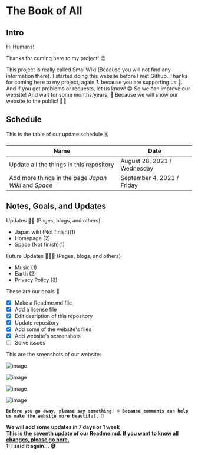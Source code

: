 # The Book of All

## Intro

Hi Humans!

Thanks for coming here to my project! 😉

This project is really called SmallWiki (Because you will not find any information there). I started doing this website before I met Github. Thanks for coming here to my project, again *1*. because you are supporting us 💖. And if you got problems or requests, let us know! 😁 So we can improve our website! And wait for some months/years. 🤔 Because we will show our website to the public! 📢📢

## Schedule

This is the table of our update schedule 🗓️

| Name | Date |
| ------------- | ------------- |
| Update all the things in this repository | August 28, 2021 / Wednesday |
| Add more things in the page *Japan Wiki* and *Space* | September 4, 2021 / Friday |

## Notes, Goals, and Updates

Updates 👨‍💻 (Pages, blogs, and others)

- Japan wiki (Not finish)(1)
- Homepage (2)
- Space (Not finish)(1)

Future Updates 👨‍💻🔮 (Pages, blogs, and others)

- Music (1)
- Earth (2)
- Privacy Policy (3)

These are our goals 🎯

- [x] Make a Readme.md file
- [x] Add a license file
- [x] Edit desription of this repository
- [x] Update repository
- [x] Add some of the website's files
- [x] Add website's screenshots
- [ ] Solve issues

This are the sreenshots of our website:

![image](https://user-images.githubusercontent.com/87217827/126609987-74d55812-fa3a-4e52-afaf-1870e6976151.png)

![image](https://user-images.githubusercontent.com/87217827/126610200-3484147d-29c6-439a-8b22-2272857f2a37.png)

![image](https://user-images.githubusercontent.com/87217827/126610245-6a0ac872-8b21-4f40-a993-6a4ae47e05b9.png)

![image](https://user-images.githubusercontent.com/87217827/126610276-d387b73d-9c35-4bf4-ab7c-b322198d81fc.png)

**`Before you go away, please say something! ☺️ Because comments can help us make the website more beautiful. 💖`**


**We will add some updates in 7 days or 1 week** <br/>
**[This is the seventh update of our Readme.md. If you want to know all changes, please go here.](https://bit.ly/3BjJUHD)** <br/>
**1: I said it again... 😅**


